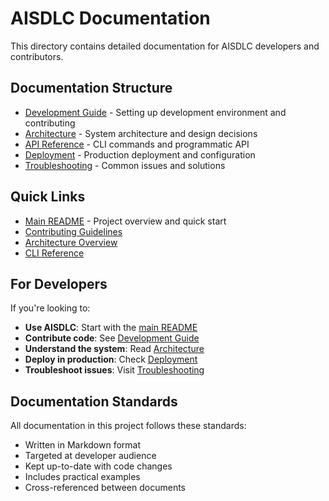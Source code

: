 # AISDLC Documentation

This directory contains detailed documentation for AISDLC developers and contributors.

## Documentation Structure

- [Development Guide](./development.md) - Setting up development environment and contributing
- [Architecture](./architecture.md) - System architecture and design decisions
- [API Reference](./api.md) - CLI commands and programmatic API
- [Deployment](./deployment.md) - Production deployment and configuration
- [Troubleshooting](./troubleshooting.md) - Common issues and solutions

## Quick Links

- [Main README](../README.md) - Project overview and quick start
- [Contributing Guidelines](./development.md#contributing)
- [Architecture Overview](./architecture.md#overview)
- [CLI Reference](./api.md#cli-commands)

## For Developers

If you're looking to:
- **Use AISDLC**: Start with the [main README](../README.md)
- **Contribute code**: See [Development Guide](./development.md)
- **Understand the system**: Read [Architecture](./architecture.md)
- **Deploy in production**: Check [Deployment](./deployment.md)
- **Troubleshoot issues**: Visit [Troubleshooting](./troubleshooting.md)

## Documentation Standards

All documentation in this project follows these standards:
- Written in Markdown format
- Targeted at developer audience
- Kept up-to-date with code changes
- Includes practical examples
- Cross-referenced between documents

